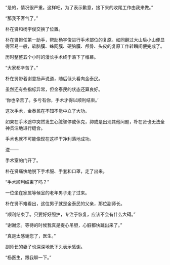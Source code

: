 “是的，情况很严重。这样吧，为了表示歉意，接下来的收尾工作由我来做。”

“那我不客气了。”

朴在贤和杨宇俊交换了位置。

朴在贤担任第一助手，帮助杨宇俊进行手术部位的复原。如同翻过大山后小山便显得容易一般，软脑膜、蛛网膜、硬脑膜、颅骨、头皮的复原工作转瞬间便完成了。

历时整整五个小时的漫长手术终于落下了帷幕。

“大家都辛苦了。”

朴在贤带着谢意扬声说道，随后低头看向金泰民。

虽然还有些指标异常，但金泰民的状态还算良好。

‘你也辛苦了。多亏有你，手术才得以顺利结束。’

这次手术，金泰民在不知不觉中立了大功。

如果在手术途中突然发生心脏骤停或休克，抑或是出现其他问题，朴在贤也无法全神贯注地进行缝合。

手术也就不可能像现在这样干净利落地成功。

滋——

手术室的门开了。

朴在贤痛快地脱下手术服、手套和口罩，走了出来。

“手术顺利结束了吗？”

一位坐在家属等候室的老年男子走了过来。

朴在贤不难看出，这位男子就是金泰民的父亲，那位副师长。

“顺利结束了。只要好好照护，专注于恢复，应该不会有什么大碍。”

“谢谢您。等待的时候我真是提心吊胆，心脏都快跳出来了。”

“真是太感谢您了，医生。”

副师长的妻子也深深地低下头表示感谢。

“杨医生，跟我聊一下。”